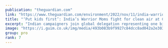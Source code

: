 ```yaml
---
publication: "theguardian.com"
link: "https://www.theguardian.com/environment/2022/nov/11/india-warrior-moms-cop27-egypt-climate"
title: "‘Put kids first’: India’s Warrior Moms fight for clean air at Cop27"
excerpt: "Indian campaigners join global delegation representing one billion children affected by climate crisis"
image: "https://i.guim.co.uk/img/media/493b083b9f9927c84dcc8ad042a2e30369bed3b3/523_267_853_512/master/853.jpg?width=1200&height=630&quality=85&auto=format&fit=crop&overlay-align=bottom%2Cleft&overlay-width=100p&overlay-base64=L2ltZy9zdGF0aWMvb3ZlcmxheXMvdGctZGVmYXVsdC5wbmc&enable=upscale&s=d8bca6f06d12f8ceffbb997711bdb68d"
group: pro
rank: 7
---
```

